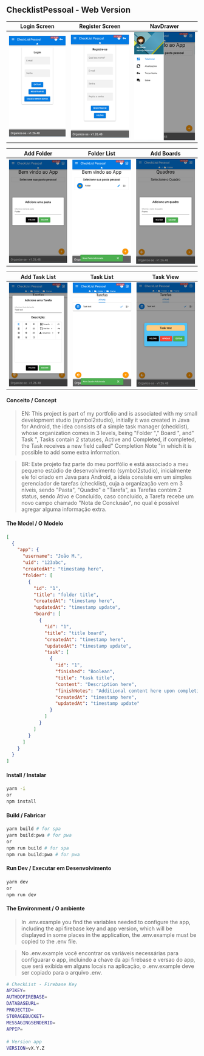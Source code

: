 ## ChecklistPessoal - Web Version


Login Screen             |  Register Screen          |NavDrawer
:-----------------------:|:-------------------------:|:-----------------------:
![](docs/Login.png)      |![](docs/Register.png)     |![](docs/NavDrawer.png) 

Add Folder               |Folder List                |Add Boards
:-----------------------:|:-------------------------:|:-----------------------:
![](docs/AddFolder.png)  |![](docs/FolderList.png)   |![](docs/AddBoards.png)

Add Task List            |  Task List                | Task View
:-----------------------:|:-------------------------:|:-----------------------:
![](docs/AddTasks.png)   |![](docs/TaskLists.png)    |![](docs/TaskView.png) 



#### Conceito / Concept
> EN: This project is part of my portfolio and is associated with my small development studio (symbol2studio), initially it was created in Java for Android, the idea consists of a simple task manager (checklist), whose organization comes in 3 levels, being "Folder "," Board ", and" Task ", Tasks contain 2 statuses, Active and Completed, if completed, the Task receives a new field called" Completion Note "in which it is possible to add some extra information.

> BR: Este projeto faz parte do meu portfólio e está associado a meu pequeno estúdio de desenvolvimento (symbol2studio), inicialmente ele foi criado em Java para Android, a ideia consiste em um simples gerenciador de tarefas (checklist), cuja a organização vem em 3 níveis, sendo "Pasta", "Quadro" e "Tarefa", as Tarefas contém 2 status, sendo Ativo e Concluído, caso concluído, a Tarefa recebe um novo campo chamado "Nota de Conclusão", no qual é possível agregar alguma informação extra.


#### The Model / O Modelo
```json
[
  {
    "app": {
      "username": "João M.",
      "uid": "123abc",
      "createdAt": "timestamp here",
      "folder": [
        {
          "id": "1",
          "title": "folder title",
          "createdAt": "timestamp here",
          "updatedAt": "timestamp update",
          "board": [
            {
              "id": "1",
              "title": "title board",
              "createdAt": "timestamp here",
              "updatedAt": "timestamp update",
              "task": [
                {
                  "id": "1",
                  "finished": "Boolean",
                  "title": "task title",
                  "content": "Description here",
                  "finishNotes": "Additional content here upon completion",
                  "createdAt": "timestamp here",
                  "updatedAt": "timestamp update"
                }
              ]
            }
          ]
        }
      ]
    }
  }
]
```

#### Install / Instalar
```bash
yarn -i
or
npm install
```

#### Build / Fabricar
```bash
yarn build # for spa
yarn build:pwa # for pwa
or
npm run build # for spa
npm run build:pwa # for pwa
```

#### Run Dev / Executar em Desenvolvimento
```bash
yarn dev
or
npm run dev
```

#### The Environment / O ambiente
> In .env.example you find the variables needed to configure the app, including the api firebase key and app version, which will be displayed in some places in the application, the .env.example must be copied to the .env file.

> No .env.example você encontrar os variáveis necessárias para configuarar o app, incluindo a chave da api firebase e versao do app, que será exibida em alguns locais na aplicação, o .env.example deve ser copiado para o arquivo .env.

```bash
# CheckList - Firebase Key
APIKEY=
AUTHDOFIREBASE=
DATABASEURL=
PROJECTID=
STORAGEBUCKET=
MESSAGINGSENDERID=
APPIP=

# Version app
VERSION=vX.Y.Z
```